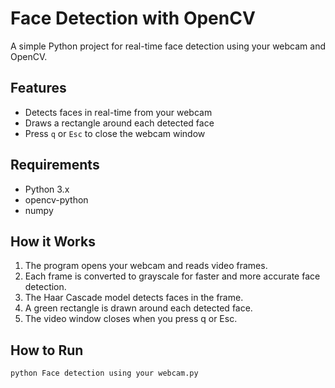 # Face Detection with OpenCV

A simple Python project for real-time face detection using your webcam and OpenCV.

## Features

- Detects faces in real-time from your webcam
- Draws a rectangle around each detected face
- Press `q` or `Esc` to close the webcam window

## Requirements

- Python 3.x
- opencv-python
- numpy

## How it Works


1. The program opens your webcam and reads video frames.
2. Each frame is converted to grayscale for faster and more accurate face detection.
3. The Haar Cascade model detects faces in the frame.
4. A green rectangle is drawn around each detected face.
5. The video window closes when you press q or Esc.

## How to Run

```bash
python Face detection using your webcam.py

